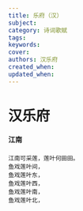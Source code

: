 ```yaml
---
title: 乐府（汉）
subject: 
category: 诗词歌赋
tags: 
keywords: 
cover: 
authors: 汉乐府
created_when: 
updated_when: 
---
```


# 汉乐府

#### 江南

```
江南可采莲，莲叶何田田。
鱼戏莲叶间，
鱼戏莲叶东，
鱼戏莲叶西，
鱼戏莲叶南，
鱼戏莲叶北，
```
